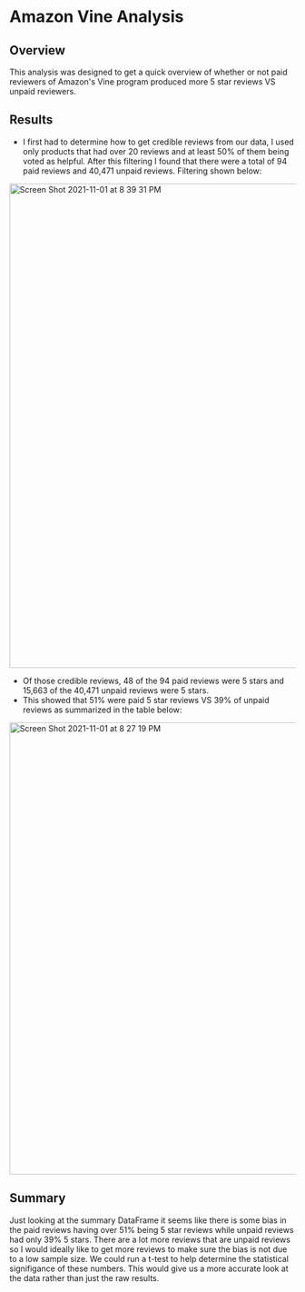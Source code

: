 # Amazon Vine Analysis

## Overview
This analysis was designed to get a quick overview of whether or not paid reviewers of Amazon's Vine program produced more 5 star reviews VS unpaid reviewers. 

## Results
 - I first had to determine how to get credible reviews from our data, I used only products that had over 20 reviews and at least 50% of them being voted as helpful. After this filtering I found that there were a total of 94 paid reviews and 40,471 unpaid reviews. Filtering shown below:

<img width="853" alt="Screen Shot 2021-11-01 at 8 39 31 PM" src="https://user-images.githubusercontent.com/86524863/139766116-5f26d5bb-661b-497f-a9fd-2d536cd23bba.png">


 - Of those credible reviews, 48 of the 94 paid reviews were 5 stars and 15,663 of the 40,471 unpaid reviews were 5 stars.
 - This showed that 51% were paid 5 star reviews VS 39% of unpaid reviews as summarized in the table below:

<img width="796" alt="Screen Shot 2021-11-01 at 8 27 19 PM" src="https://user-images.githubusercontent.com/86524863/139760135-42d495be-8b73-4d18-a90c-5b4078337d14.png">

## Summary
Just looking at the summary DataFrame it seems like there is some bias in the paid reviews having over 51% being 5 star reviews while unpaid reviews had only 39% 5 stars. There are a lot more reviews that are unpaid reviews so I would ideally like to get more reviews to make sure the bias is not due to a low sample size. We could run a t-test to help determine the statistical signifigance of these numbers. This would give us a more accurate look at the data rather than just the raw results. 
